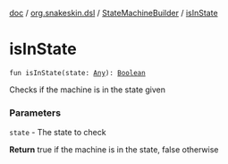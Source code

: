 [doc](../../index.md) / [org.snakeskin.dsl](../index.md) / [StateMachineBuilder](index.md) / [isInState](./is-in-state.md)

# isInState

`fun isInState(state: `[`Any`](https://kotlinlang.org/api/latest/jvm/stdlib/kotlin/-any/index.html)`): `[`Boolean`](https://kotlinlang.org/api/latest/jvm/stdlib/kotlin/-boolean/index.html)

Checks if the machine is in the state given

### Parameters

`state` - The state to check

**Return**
true if the machine is in the state, false otherwise

